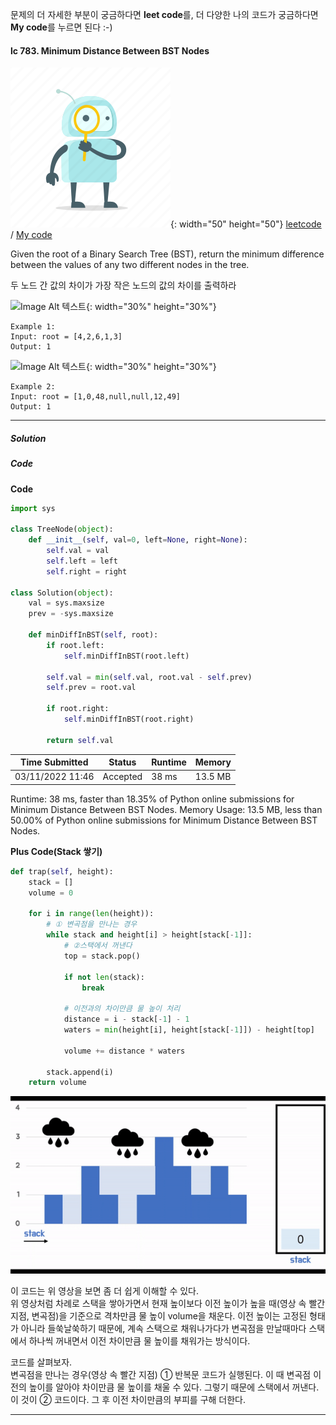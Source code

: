 <!-- ---
layout: post
title: "leetcode 783. Minimum Distance Between BST Nodes"
date: 2021-01-11 08:44:38 -0400
category: code-reviews
subcategory: 
author: eun
short-description: Array
toc: true
order: 783
--- -->

문제의 더 자세한 부분이 궁금하다면 **leet code**를, 더 다양한 나의 코드가 궁금하다면 **My code**를 누르면 된다 :-)


#### lc 783. Minimum Distance Between BST Nodes
![Image Alt 텍스트](/assets/link.png){: width="50" height="50"} <a href="https://leetcode.com/problems/minimum-distance-between-bst-nodes/">leetcode</a>  /  <a href="">  My code</a>

Given the root of a Binary Search Tree (BST), return the minimum difference between the values of any two different nodes in the tree.

두 노드 간 값의 차이가 가장 작은 노드의 값의 차이를 출력하라

![Image Alt 텍스트](https://assets.leetcode.com/uploads/2021/02/05/bst1.jpg){: width="30%" height="30%"}
``` 
Example 1:
Input: root = [4,2,6,1,3]
Output: 1
```

![Image Alt 텍스트](https://assets.leetcode.com/uploads/2021/02/05/bst2.jpg){: width="30%" height="30%"}
``` 
Example 2:
Input: root = [1,0,48,null,null,12,49]
Output: 1
```

---
##### Solution



##### Code
**Code**
```python
import sys

class TreeNode(object):
    def __init__(self, val=0, left=None, right=None):
        self.val = val
        self.left = left
        self.right = right

class Solution(object):
    val = sys.maxsize 
    prev = -sys.maxsize
    
    def minDiffInBST(self, root):        
        if root.left:
            self.minDiffInBST(root.left)
        
        self.val = min(self.val, root.val - self.prev)
        self.prev = root.val
        
        if root.right:
            self.minDiffInBST(root.right)
        
        return self.val
```

Time Submitted | Status | Runtime | Memory
---|---|---|---|
03/11/2022 11:46|Accepted|38 ms|13.5 MB

Runtime: 38 ms, faster than 18.35% of Python online submissions for Minimum Distance Between BST Nodes.
Memory Usage: 13.5 MB, less than 50.00% of Python online submissions for Minimum Distance Between BST Nodes.

**Plus Code(Stack 쌓기)**
```python
def trap(self, height):
    stack = []
    volume = 0

    for i in range(len(height)):
        # ① 변곡점을 만나는 경우     
        while stack and height[i] > height[stack[-1]]:
            # ②스택에서 꺼낸다
            top = stack.pop()

            if not len(stack):
                break

            # 이전과의 차이만큼 물 높이 처리
            distance = i - stack[-1] - 1
            waters = min(height[i], height[stack[-1]]) - height[top]

            volume += distance * waters

        stack.append(i)
    return volume
```

![Gif Alt 텍스트](/assets/images/cr01_09.gif)

이 코드는 위 영상을 보면 좀 더 쉽게 이해할 수 있다.     
위 영상처럼 차례로 스택을 쌓아가면서 현재 높이보다 이전 높이가 높을 때(영상 속 빨간 지점, 변곡점)을 기준으로 격차만큼 물 높이 volume을 채운다. 이전 높이는 고정된 형태가 아니라 들쑥날쑥하기 때문에, 계속 스택으로 채워나가다가 변곡점을 만날때마다 스택에서 하나씩 꺼내면서 이전 차이만큼 물 높이를 채워가는 방식이다.

코드를 살펴보자.        
변곡점을 만나는 경우(영상 속 빨간 지점) ① 반복문 코드가 실행된다. 이 때 변곡점 이전의 높이를 알아야 차이만큼 물 높이를 채울 수 있다. 그렇기 때문에 스택에서 꺼낸다. 이 것이 ② 코드이다. 그 후 이전 차이만큼의 부피를 구해 더한다. 

---
